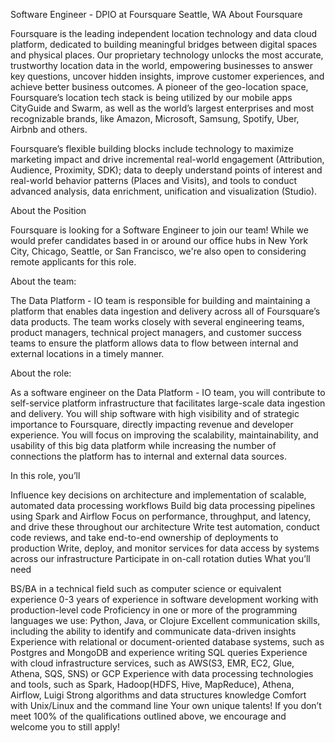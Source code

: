 Software Engineer - DPIO
at Foursquare
Seattle, WA
About Foursquare 

Foursquare is the leading independent location technology and data cloud platform, dedicated to building meaningful bridges between digital spaces and physical places. Our proprietary technology unlocks the most accurate, trustworthy location data in the world, empowering businesses to answer key questions, uncover hidden insights, improve customer experiences, and achieve better business outcomes. A pioneer of the geo-location space, Foursquare’s location tech stack is being utilized by our mobile apps CityGuide and Swarm, as well as the world’s largest enterprises and most recognizable brands, like Amazon, Microsoft, Samsung, Spotify, Uber, Airbnb and others.

Foursquare’s flexible building blocks include technology to maximize marketing impact and drive incremental real-world engagement (Attribution, Audience, Proximity, SDK); data to deeply understand points of interest and real-world behavior patterns (Places and Visits), and tools to conduct advanced analysis, data enrichment, unification and visualization (Studio).

About the Position

Foursquare is looking for a Software Engineer to join our team! While we would prefer candidates based in or around our office hubs in New York City, Chicago, Seattle, or San Francisco, we're also open to considering remote applicants for this role.

About the team:

The Data Platform - IO team is responsible for building and maintaining a platform that enables data ingestion and delivery across all of Foursquare’s data products. The team works closely with several engineering teams, product managers, technical project managers, and customer success teams to ensure the platform allows data to flow between internal and external locations in a timely manner.

About the role:

As a software engineer on the Data Platform - IO team, you will contribute to self-service platform infrastructure that facilitates large-scale data ingestion and delivery. You will ship software with high visibility and of strategic importance to Foursquare, directly impacting revenue and developer experience. You will focus on improving the scalability, maintainability, and usability of this big data platform while increasing the number of connections the platform has to internal and external data sources.

In this role, you’ll 

Influence key decisions on architecture and implementation of scalable, automated data processing workflows
Build big data processing pipelines using Spark and Airflow
Focus on performance, throughput, and latency, and drive these throughout our architecture
Write test automation, conduct code reviews, and take end-to-end ownership of deployments to production
Write, deploy, and monitor services for data access by systems across our infrastructure
Participate in on-call rotation duties
What you’ll need 

BS/BA in a technical field such as computer science or equivalent experience
0-3 years of experience in software development working with production-level code
Proficiency in one or more of the programming languages we use: Python, Java,  or Clojure
Excellent communication skills, including the ability to identify and communicate data-driven insights
Experience with relational or document-oriented database systems, such as Postgres and MongoDB and experience writing SQL queries
Experience with cloud infrastructure services, such as AWS(S3, EMR, EC2, Glue, Athena, SQS, SNS) or GCP
Experience with data processing technologies and tools, such as Spark, Hadoop(HDFS, Hive, MapReduce), Athena, Airflow, Luigi
Strong algorithms and data structures knowledge
Comfort with Unix/Linux and the command line
Your own unique talents! If you don’t meet 100% of the qualifications outlined above, we encourage and welcome you to still apply!